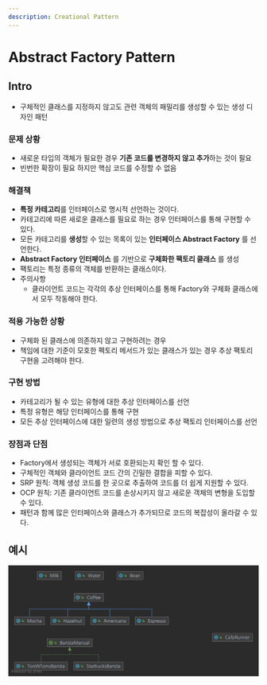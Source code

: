 ```yaml
---
description: Creational Pattern
---
```


# Abstract Factory Pattern

## Intro

* 구체적인 클래스를 지정하지 않고도 관련 객체의 패밀리를 생성할 수 있는 생성 디자인 패턴

### 문제 상황

* 새로운 타입의 객체가 필요한 경우 **기존 코드를 변경하지 않고 추가**하는 것이 필요
* 빈번한 확장이 필요 하지만 핵심 코드를 수정할 수 없음

### 해결책

* **특정 카테고리**를 인터페이스로 명시적 선언하는 것이다.
* 카테고리에 따른 새로운 클래스를 필요로 하는 경우 인터페이스를 통해 구현할 수 있다.
* 모든 카테고리를 **생성**할 수 있는 목록이 있는 **인터페이스 Abstract Factory** 를 선언한다.
* **Abstract Factory 인터페이스** 를 기반으로 **구체화한 팩토리 클래스** 를 생성
* 팩토리는 특정 종류의 객체를 반환하는 클래스이다.
* 주의사항
	* 클라이언트 코드는 각각의 추상 인터페이스를 통해 Factory와 구체화 클래스에서 모두 작동해야 한다.

### 적용 가능한 상황

* 구체화 된 클래스에 의존하지 않고 구현하려는 경우
* 책임에 대한 기준이 모호한 펙토리 메서드가 있는 클래스가 있는 경우 추상 팩토리 구현을 고려해야 한다.

### 구현 방법

* 카테고리가 될 수 있는 유형에 대한 추상 인터페이스를 선언
* 특정 유형은 해당 인터페이스를 통해 구현
* 모든 추상 인터페이스에 대한 일련의 생성 방법으로 추상 팩토리 인터페이스를 선언

### 장점과 단점

* Factory에서 생성되는 객체가 서로 호환되는지 확인 할 수 있다.
* 구체적인 객체와 클라이언트 코드 간의 긴밀한 결합을 피할 수 있다.
* SRP 원칙: 객체 생성 코드를 한 곳으로 추출하여 코드를 더 쉽게 지원할 수 있다.
* OCP 원칙: 기존 클라이언트 코드를 손상시키지 않고 새로운 객체의 변형을 도입할 수 있다.
* 패턴과 함께 많은 인터페이스와 클래스가 추가되므로 코드의 복잡성이 올라갈 수 있다.

## 예시

![Coffee Abstract Factory Pattern](../.gitbook/assets/coffee_abstract.png)
